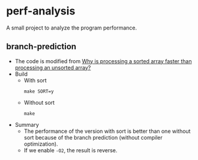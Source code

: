 # perf-analysis
A small project to analyze the program performance.

## branch-prediction
* The code is modified from [Why is processing a sorted array faster than processing an unsorted array?](https://stackoverflow.com/questions/11227809/why-is-processing-a-sorted-array-faster-than-processing-an-unsorted-array)
* Build
  * With sort 
    ```
    make SORT=y
    ```
  * Without sort
    ```
    make
    ```
* Summary
  * The performance of the version with sort is better than one without sort because of the branch prediction (without compiler optimization).
  * If we enable `-O2`, the result is reverse.
